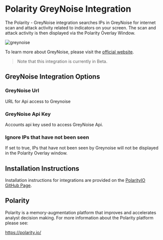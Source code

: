 # Polarity GreyNoise Integration
The Polarity - GreyNoise integration searches IPs in GreyNoise for internet scan and attack activity related to indicators on your screen.  The scan and attack activity is then displayed  via the Polarity Overlay Window.

![greynoise](https://user-images.githubusercontent.com/22529325/54240326-2382e280-44f4-11e9-87f3-09bbd854bb29.gif)

To learn more about GreyNoise, please visit the [official website](https://greynoise.io).

> Note that this integration is currently in Beta.

## GreyNoise Integration Options

### GreyNoise Url
URL for Api access to Greynoise

### GreyNoise Api Key
Accounts api key used to access GreyNoise Api.

### Ignore IPs that have not been seen
If set to true, IPs that have not been seen by Greynoise will not be displayed in the Polarity Overlay window.



## Installation Instructions

Installation instructions for integrations are provided on the [PolarityIO GitHub Page](https://polarityio.github.io/).

## Polarity

Polarity is a memory-augmentation platform that improves and accelerates analyst decision making.  For more information about the Polarity platform please see:

https://polarity.io/
